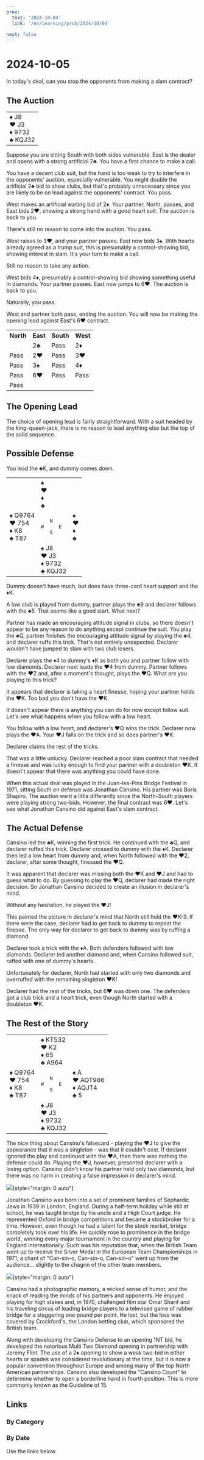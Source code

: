 ```yaml
---
prev:
  text: '2024-10-04'
  link: '/en/learning/prob/2024/10/04'

next: false
---
```


# 2024-10-05

In today's deal, can you stop the opponents from making a slam contract?

<Badge type="tip" text="Defense"/>

## The Auction

<table class="hand">
	<tr>
		<td>♠ J8<br>♥ J3<br>♦ 9732<br>♣ KQJ32</td>
	</tr>
</table>

Suppose you are sitting South with both sides vulnerable. East is the dealer and opens with a strong artificial 2♣. You have a first chance to make a call.

You have a decent club suit, but the hand is too weak to try to interfere in the opponents' auction, especially vulnerable. You might double the artificial 2♣ bid to show clubs, but that's probably unnecessary since you are likely to be on lead against the opponents' contract. You pass.

West makes an artificial waiting bid of 2♦. Your partner, North, passes, and East bids 2♥, showing a strong hand with a good heart suit. The auction is back to you.

There's still no reason to come into the auction. You pass.

West raises to 3♥, and your partner passes. East now bids 3♠. With hearts already agreed as a trump suit, this is presumably a control-showing bid, showing interest in slam. It's your turn to make a call.

Still no reason to take any action.

West bids 4♦, presumably a control-showing bid showing something useful in diamonds. Your partner passes. East now jumps to 6♥. The auction is back to you.

Naturally, you pass.

West and partner both pass, ending the auction. You will now be making the opening lead against East's 6♥ contract.

<table class="auction">
	<tr>
		<th>North</th>
		<th>East</th>
		<th>South</th>
		<th>West</th>
	</tr>
	<tr>
		<td></td>
		<td>2♣</td>
		<td>Pass</td>
		<td>2♦</td>
	</tr>
	<tr>
		<td>Pass</td>
		<td>2♥</td>
		<td>Pass</td>
		<td>3♥</td>
	</tr>
	<tr>
		<td>Pass</td>
		<td>3♠</td>
		<td>Pass</td>
		<td>4♦</td>
	</tr>
	<tr>
		<td>Pass</td>
		<td>6♥</td>
		<td>Pass</td>
		<td>Pass</td>
	</tr>
	<tr>
		<td>Pass</td>
		<td></td>
		<td></td>
		<td></td>
	</tr>
</table>

## The Opening Lead

The choice of opening lead is fairly straightforward. With a suit headed by the king-queen-jack, there is no reason to lead anything else but the top of the solid sequence.

## Possible Defense

You lead the ♣K, and dummy comes down.

<table class="deal">
	<tr>
		<td></td>
		<td>♠ <br>♥ <br>♦ <br>♣ </td>
		<td></td>
	</tr>
	<tr>
		<td>♠ Q9764<br>♥ 754<br>♦ K8<br>♣ T87</td>
		<td><pre>   N<br>W     E<br>   S</pre></td>
		<td>♠ <br>♥ <br>♦ <br>♣ </td>
	</tr>
	<tr>
		<td></td>
		<td>♠ J8<br>♥ J3<br>♦ 9732<br>♣ KQJ32</td>
		<td></td>
	</tr>
</table>

Dummy doesn't have much, but does have three-card heart support and the ♦K.

A low club is played from dummy, partner plays the ♣9 and declarer follows with the ♣5. That seems like a good start. What next?

Partner has made an encouraging attitude signal in clubs, so there doesn't appear to be any reason to do anything except continue the suit. You play the ♣Q, partner finishes the encouraging attitude signal by playing the ♣4, and declarer ruffs this trick. That's not entirely unexpected. Declarer wouldn't have jumped to slam with two club losers.

Declarer plays the ♦4 to dummy's ♦K as both you and partner follow with low diamonds. Declarer next leads the ♥4 from dummy. Partner follows with the ♥2 and, after a moment's thought, plays the ♥Q. What are you playing to this trick?

It appears that declarer is taking a heart finesse, hoping your partner holds the ♥K. Too bad you don't have the ♥K.

It doesn't appear there is anything you can do for now except follow suit. Let's see what happens when you follow with a low heart.

You follow with a low heart, and declarer's ♥Q wins the trick. Declarer now plays the ♥A. Your ♥J falls on the trick and so does partner's ♥K.

Declarer claims the rest of the tricks.

That was a little unlucky. Declarer reached a poor slam contract that needed a finesse and was lucky enough to find your partner with a doubleton ♥K. It doesn't appear that there was anything you could have done.

When this actual deal was played in the Juan-les-Pins Bridge Festival in 1971, sitting South on defense was Jonathan Cansino. His partner was Boris Shapiro. The auction went a little differently since the North-South players were playing strong two-bids. However, the final contract was 6♥. Let's see what Jonathan Cansino did against East's slam contract.

## The Actual Defense

Cansino led the ♣K, winning the first trick. He continued with the ♣Q, and declarer ruffed this trick. Declarer crossed to dummy with the ♦K. Declarer then led a low heart from dummy and, when North followed with the ♥2, declarer, after some thought, finessed the ♥Q.

It was apparent that declarer was missing both the ♥K and ♥J and had to guess what to do. By guessing to play the ♥Q, declarer had made the right decision. So Jonathan Cansino decided to create an illusion in declarer's mind.

Without any hesitation, he played the ♥J!

This painted the picture in declarer's mind that North still held the ♥K-3. If there were the case, declarer had to get back to dummy to repeat the finesse. The only way for declarer to get back to dummy was by ruffing a diamond.

Declarer took a trick with the ♦A. Both defenders followed with low diamonds. Declarer led another diamond and, when Cansino followed suit, ruffed with one of dummy's hearts.

Unfortunately for declarer, North had started with only two diamonds and overruffed with the remaining singleton ♥K!

Declarer had the rest of the tricks, but 6♥ was down one. The defenders got a club trick and a heart trick, even though North started with a doubleton ♥K.

## The Rest of the Story

<table class="deal">
	<tr>
		<td></td>
		<td>♠ KT532<br>♥ K2<br>♦ 65<br>♣ A964</td>
		<td></td>
	</tr>
	<tr>
		<td>♠ Q9764<br>♥ 754<br>♦ K8<br>♣ T87</td>
		<td><pre>   N<br>W     E<br>   S</pre></td>
		<td>♠ A<br>♥ AQT986<br>♦ AQJT4<br>♣ 5</td>
	</tr>
	<tr>
		<td></td>
		<td>♠ J8<br>♥ J3<br>♦ 9732<br>♣ KQJ32</td>
		<td></td>
	</tr>
</table>

The nice thing about Cansino's falsecard - playing the ♥J to give the appearance that it was a singleton - was that it couldn't cost. If declarer ignored the play and continued with the ♥A, then there was nothing the defense could do. Playing the ♥J, however, presented declarer with a losing option. Cansino didn't know his partner held only two diamonds, but there was no harm in creating a false impression in declarer's mind.

![](/image/2024/10/05/Cansino-1.png){style="margin: 0 auto"}

Jonathan Cansino was born into a set of prominent families of Sephardic Jews in 1939 in London, England. During a half-term holiday while still at school, he was taught bridge by his uncle and a High Court judge. He represented Oxford in bridge competitions and became a stockbroker for a time. However, even though he had a talent for the stock market, bridge completely took over his life. He quickly rose to prominence in the bridge world, winning every major tournament in the country and playing for England internationally. Such was his reputation that, when the British Team went up to receive the Silver Medal in the European Team Championships in 1971, a chant of "Can-sin-o, Can-sin-o, Can-sin-o" went up from the audience... slightly to the chagrin of the other team members.

![](/image/2024/10/05/Cansino-2.png){style="margin: 0 auto"}

Cansino had a photographic memory, a wicked sense of humor, and the knack of reading the minds of his partners and opponents. He enjoyed playing for high stakes and, in 1970, challenged film star Omar Sharif and his traveling circus of leading bridge players to a televised game of rubber bridge for a staggering one pound per point. He lost, but the loss was covered by Crockford's, the London betting club, which sponsored the British team.

Along with developing the Cansino Defense to an opening 1NT bid, he developed the notorious Multi Two Diamond opening in partnership with Jeremy Flint. The use of a 2♦ opening to show a weak two-bid in either hearts or spades was considered revolutionary at the time, but it is now a popular convention throughout Europe and among many of the top North American partnerships. Cansino also developed the "Cansino Count" to determine whether to open a borderline hand in fourth position. This is more commonly known as the Guideline of 15.

## Links

[<Badge type="tip" text="Go to Practice"/>](/en/practice/prob/2024/10/05)

### By Category

[<Badge type="tip" text="<--"/>](/en/learning/prob/2024/10/01)
[<Badge type="tip" text="Calendar"/>](/en/learning/calendar/2024/10)
[<Badge type="info" text="-->"/>](/en/learning/prob/2024/10/05#links)

### By Date

Use the links below.